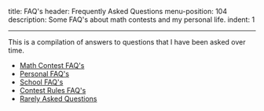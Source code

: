 title: FAQ's
header: Frequently Asked Questions
menu-position: 104
description: Some FAQ's about math contests and my personal life.
indent: 1

---

This is a compilation of answers to questions that I have been asked over time.

* [Math Contest FAQ's](FAQs/contest.html)
* [Personal FAQ's](FAQs/personal.html)
* [School FAQ's](FAQs/school.html)
* [Contest Rules FAQ's](FAQs/rules.html)
* [Rarely Asked Questions](FAQs/raqs.html)
